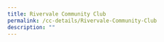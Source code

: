 ```yaml
---
title: Rivervale Community Club
permalink: /cc-details/Rivervale-Community-Club
description: ""
---
```

